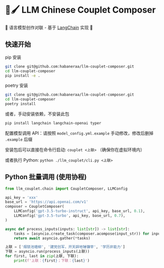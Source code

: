 # 📜🖌️ LLM Chinese Couplet Composer

🏮 语言模型创作对联 - 基于 [LangChain](https://python.langchain.com/docs/get_started/introduction) 实现  🏮

## 快速开始

pip 安装

```bash
git clone git@github.com:habaneraa/llm-couplet-composer.git
cd llm-couplet-composer
pip install -e .
```

poetry 安装
```bash
git clone git@github.com:habaneraa/llm-couplet-composer.git
cd llm-couplet-composer
poetry install
```

或者，手动安装依赖，不安装此包
```bash
pip install langchain langchain-openai typer
```

配置模型调用 API：请按照 `model_config.yml.example` 手动修改，修改后删掉 `.example` 后缀

安装包后可以直接在命令行启动: `couplet <上联>` （确保你在虚拟环境内）

或者执行 Python: `python ./llm_couplet/cli.py <上联>`

## Python 批量调用 (使用协程)

```python
from llm_couplet.chain import CoupletComposer, LLMConfig

api_key = 'xxx'
base_url = 'https://api.openai.com/v1'
composer = CoupletComposer(
    LLMConfig('gpt-3.5-turbo-instruct', api_key, base_url, 0.1),
    LLMConfig('gpt-3.5-turbo', api_key, base_url, 0.7),
)

async def process_inputs(inputs: list[str]) -> list[str]:
    tasks = [asyncio.create_task(composer.acompose(input_str)) for input_str in inputs]
    return await asyncio.gather(*tasks)

上联 = ['烟锁池塘柳', '建党创军，开天辟地锤镰举', '学历非能力']
下联 = asyncio.run(process_inputs(上联))
for first, last in zip(上联, 下联):
    print(f'上联：{first}；下联：{last}')
```

